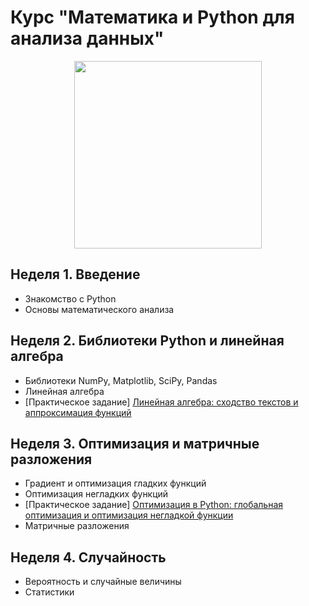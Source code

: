 # Курс "Математика и Python для анализа данных"

<p align="center">
  <a href="https://www.coursera.org/learn/mathematics-and-python">
    <img width="300" height="300" src="https://d3njjcbhbojbot.cloudfront.net/api/utilities/v1/imageproxy/https://coursera-course-photos.s3.amazonaws.com/d7/c45bf0b0d911e5965623dd71776f15/800x800-01.jpg?auto=format%2Ccompress&dpr=1">
  </a>
</p>

## Неделя 1. Введение
  * Знакомство с Python
  * Основы математического анализа

## Неделя 2. Библиотеки Python и линейная алгебра
  * Библиотеки NumPy, Matplotlib, SciPy, Pandas
  * Линейная алгебра
  * [Практическое задание] [Линейная алгебра: сходство текстов и аппроксимация функций](https://github.com/alexeykorevin/CourseraML/tree/master/course_01_mathematics_and_python/week_02/assignment)

## Неделя 3. Оптимизация и матричные разложения
  * Градиент и оптимизация гладких функций
  * Оптимизация негладких функций
  * [Практическое задание] [Оптимизация в Python: глобальная оптимизация и оптимизация негладкой функции](https://github.com/alexeykorevin/CourseraML/tree/master/course_01_mathematics_and_python/week_03/assignment)
  * Матричные разложения

## Неделя 4. Случайность
  * Вероятность и случайные величины
  * Статистики
  

